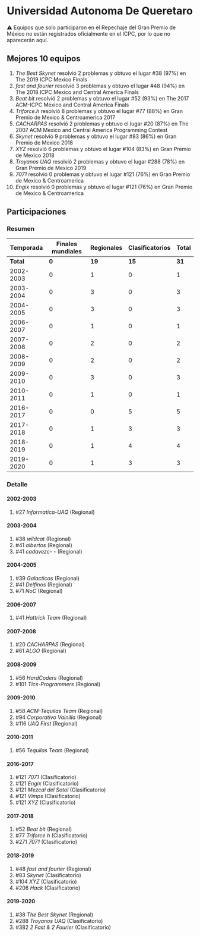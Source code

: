 # Universidad Autonoma De Queretaro

:warning: Equipos que solo participaron en el Repechaje del Gran Premio de México no están registrados oficialmente en el ICPC, por lo que no aparecerán aquí.

## Mejores 10 equipos

1. _The Best Skynet_ resolvió 2 problemas y obtuvo el lugar #38 (97%) en The 2019 ICPC Mexico Finals
1. _fast and fourier_ resolvió 3 problemas y obtuvo el lugar #48 (94%) en The 2018 ICPC Mexico and Central America Finals
1. _Beat bit_ resolvió 2 problemas y obtuvo el lugar #52 (93%) en The 2017 ACM-ICPC Mexico and Central America Finals
1. _Triforce.h_ resolvió 8 problemas y obtuvo el lugar #77 (88%) en Gran Premio de Mexico & Centroamerica 2017
1. _CACHARPAS_ resolvió 2 problemas y obtuvo el lugar #20 (87%) en The 2007 ACM Mexico and Central America Programming Contest
1. _Skynet_ resolvió 9 problemas y obtuvo el lugar #83 (86%) en Gran Premio de Mexico 2018
1. _XYZ_ resolvió 6 problemas y obtuvo el lugar #104 (83%) en Gran Premio de Mexico 2018
1. _Troyanos UAQ_ resolvió 2 problemas y obtuvo el lugar #288 (78%) en Gran Premio de Mexico 2019
1. _7071_ resolvió 0 problemas y obtuvo el lugar #121 (76%) en Gran Premio de Mexico & Centroamerica
1. _Engix_ resolvió 0 problemas y obtuvo el lugar #121 (76%) en Gran Premio de Mexico & Centroamerica

## Participaciones

### Resumen

| Temporada | Finales mundiales | Regionales | Clasificatorios | Total |
| --- | --- | --- | --- | --- |
| **Total** | **0** | **19** | **15** | **31** |
| 2002-2003 | 0 | 1 | 0 | 1 |
| 2003-2004 | 0 | 3 | 0 | 3 |
| 2004-2005 | 0 | 3 | 0 | 3 |
| 2006-2007 | 0 | 1 | 0 | 1 |
| 2007-2008 | 0 | 2 | 0 | 2 |
| 2008-2009 | 0 | 2 | 0 | 2 |
| 2009-2010 | 0 | 3 | 0 | 3 |
| 2010-2011 | 0 | 1 | 0 | 1 |
| 2016-2017 | 0 | 0 | 5 | 5 |
| 2017-2018 | 0 | 1 | 3 | 3 |
| 2018-2019 | 0 | 1 | 4 | 4 |
| 2019-2020 | 0 | 1 | 3 | 3 |

### Detalle

#### 2002-2003

1. #27 _Informatica-UAQ_ (Regional)

#### 2003-2004

1. #38 _wildcat_ (Regional)
1. #41 _albertos_ (Regional)
1. #41 _cadavezc- -_ (Regional)

#### 2004-2005

1. #39 _Galacticos_ (Regional)
1. #41 _Delfinos_ (Regional)
1. #71 _NoC_ (Regional)

#### 2006-2007

1. #41 _Hattrick Team_ (Regional)

#### 2007-2008

1. #20 _CACHARPAS_ (Regional)
1. #61 _ALGO_ (Regional)

#### 2008-2009

1. #56 _HardCoders_ (Regional)
1. #101 _Tics-Programmers_ (Regional)

#### 2009-2010

1. #58 _ACM-Tequilas Team_ (Regional)
1. #94 _Corporativo Vainilla_ (Regional)
1. #116 _UAQ First_ (Regional)

#### 2010-2011

1. #56 _Tequilas Team_ (Regional)

#### 2016-2017

1. #121 _7071_ (Clasificatorio)
1. #121 _Engix_ (Clasificatorio)
1. #121 _Mezcal del Sotol_ (Clasificatorio)
1. #121 _Vimps_ (Clasificatorio)
1. #121 _XYZ_ (Clasificatorio)

#### 2017-2018

1. #52 _Beat bit_ (Regional)
1. #77 _Triforce.h_ (Clasificatorio)
1. #271 _7071_ (Clasificatorio)

#### 2018-2019

1. #48 _fast and fourier_ (Regional)
1. #83 _Skynet_ (Clasificatorio)
1. #104 _XYZ_ (Clasificatorio)
1. #206 _Hack_ (Clasificatorio)

#### 2019-2020

1. #38 _The Best Skynet_ (Regional)
1. #288 _Troyanos UAQ_ (Clasificatorio)
1. #382 _2 Fast & 2 Fourier_ (Clasificatorio)




